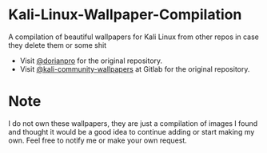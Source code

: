 # Kali-Linux-Wallpaper-Compilation
A compilation of beautiful wallpapers for Kali Linux from other repos in case they delete them or some shit

- Visit [@dorianpro](https://github.com/dorianpro/kali-linux-wallpapers) for the original repository.
- Visit [@kali-community-wallpapers](https://gitlab.com/kalilinux/packages/kali-community-wallpapers) at Gitlab for the original repository.

Note
====
I do not own these wallpapers, they are just a compilation of images I found and thought it would be a good idea to continue adding or start making my own. Feel free to notify me or make your own request.
